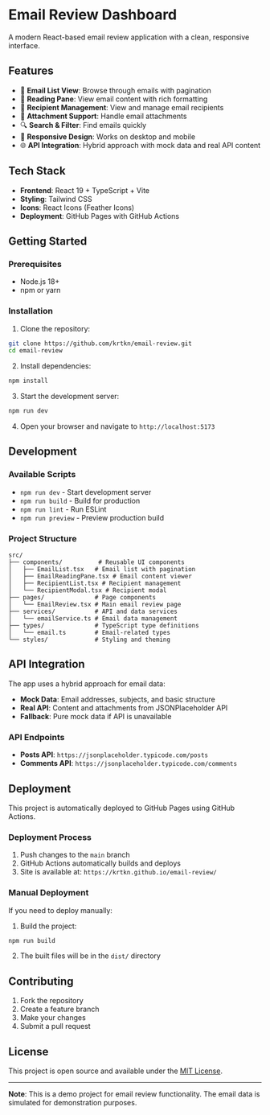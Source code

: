 # Email Review Dashboard

A modern React-based email review application with a clean, responsive interface.

## Features

- 📧 **Email List View**: Browse through emails with pagination
- 📖 **Reading Pane**: View email content with rich formatting
- 👥 **Recipient Management**: View and manage email recipients
- 📎 **Attachment Support**: Handle email attachments
- 🔍 **Search & Filter**: Find emails quickly
- 📱 **Responsive Design**: Works on desktop and mobile
- 🌐 **API Integration**: Hybrid approach with mock data and real API content

## Tech Stack

- **Frontend**: React 19 + TypeScript + Vite
- **Styling**: Tailwind CSS
- **Icons**: React Icons (Feather Icons)
- **Deployment**: GitHub Pages with GitHub Actions

## Getting Started

### Prerequisites

- Node.js 18+ 
- npm or yarn

### Installation

1. Clone the repository:
```bash
git clone https://github.com/krtkn/email-review.git
cd email-review
```

2. Install dependencies:
```bash
npm install
```

3. Start the development server:
```bash
npm run dev
```

4. Open your browser and navigate to `http://localhost:5173`

## Development

### Available Scripts

- `npm run dev` - Start development server
- `npm run build` - Build for production
- `npm run lint` - Run ESLint
- `npm run preview` - Preview production build

### Project Structure

```
src/
├── components/          # Reusable UI components
│   ├── EmailList.tsx   # Email list with pagination
│   ├── EmailReadingPane.tsx # Email content viewer
│   ├── RecipientList.tsx # Recipient management
│   └── RecipientModal.tsx # Recipient modal
├── pages/              # Page components
│   └── EmailReview.tsx # Main email review page
├── services/           # API and data services
│   └── emailService.ts # Email data management
├── types/              # TypeScript type definitions
│   └── email.ts        # Email-related types
└── styles/             # Styling and theming
```

## API Integration

The app uses a hybrid approach for email data:

- **Mock Data**: Email addresses, subjects, and basic structure
- **Real API**: Content and attachments from JSONPlaceholder API
- **Fallback**: Pure mock data if API is unavailable

### API Endpoints

- **Posts API**: `https://jsonplaceholder.typicode.com/posts`
- **Comments API**: `https://jsonplaceholder.typicode.com/comments`

## Deployment

This project is automatically deployed to GitHub Pages using GitHub Actions.

### Deployment Process

1. Push changes to the `main` branch
2. GitHub Actions automatically builds and deploys
3. Site is available at: `https://krtkn.github.io/email-review/`

### Manual Deployment

If you need to deploy manually:

1. Build the project:
```bash
npm run build
```

2. The built files will be in the `dist/` directory

## Contributing

1. Fork the repository
2. Create a feature branch
3. Make your changes
4. Submit a pull request

## License

This project is open source and available under the [MIT License](LICENSE).

---

**Note**: This is a demo project for email review functionality. The email data is simulated for demonstration purposes.
